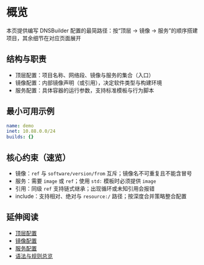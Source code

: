 # 概览

本页提供编写 DNSBuilder 配置的最简路径：按“顶层 → 镜像 → 服务”的顺序搭建项目，其余细节在对应页面展开

## 结构与职责

- 顶层配置：项目名称、网络段、镜像与服务的集合（入口）
- 镜像配置：内部镜像声明（或引用），决定软件类型与构建环境
- 服务配置：具体容器的运行参数，支持标准模板与行为脚本

## 最小可用示例

```yaml
name: demo
inet: 10.88.0.0/24
builds: {}
```

## 核心约束（速览）

- 镜像：`ref` 与 `software/version/from` 互斥；镜像名不可重复且不能含冒号
- 服务：需要 `image` 或 `ref`；使用 `std:` 模板时必须提供 `image`
- 引用：同级 `ref` 支持链式继承；出现循环或未知引用会报错
- include：支持相对、绝对与 `resource:/` 路径；按深度合并策略整合配置


## 延伸阅读

- [顶层配置](top-level.md)
- [镜像配置](images.md)
- [服务配置](builds.md)
- [语法与规则总览](rule/index.md)
